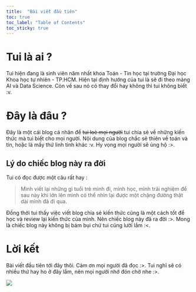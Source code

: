 ```yaml
---
title:  "Bài viết đầu tiên"
toc: true
toc_label: "Table of Contents"
toc_sticky: true
---
```


# Tui là ai ?
Tui hiện đang là sinh viên năm nhất khoa Toán - Tin học tại trường Đại học Khoa học tự nhiên - TP.HCM. Hiện tại định hướng của tui là sẽ đi theo mảng AI và Data Science. Còn về sau nó có thay đổi hay không thì tui không biết :v.

# Đây là đâu ?

Đây là một cái blog cá nhân để ~~tui loè mọi người~~ tui chia sẻ về những kiến thức mà tui biết cho mọi người. Nội dung của blog chắc sẽ thiên về toán và tin, hoặc là mấy thứ linh tinh khác :v. Hy vọng mọi người sẽ ủng hộ :>.

## Lý do chiếc blog này ra đời
Tui có đọc được một câu rất hay :
> Mình viết lại những gì tuổi trẻ mình đi, mình học, mình trải nghiệm để sau này khi lớn lên mình có thể nhìn lại được một chặng đường thật dài mình đã đi qua.

Đồng thời tui thấy việc viết blog chia sẻ kiến thức cũng là một cách tốt để học và review lại kiến thức của mình. Nên chiếc blog này đã ra đời :>. Mong là chiếc blog này không bị bám bụi chứ tui cũng lười lắm :<.

# Lời kết
Bài viết đầu tiên tới đây thôi. Cảm ơn mọi người đã đọc :>. Tui nghĩ sẽ có nhiều thứ hay ho ở đây lắm, nên mọi người nhớ đón chờ nhe :>.

![](https://c.tenor.com/MKU57hv9JkwAAAAi/capoo-bugcat.gif)